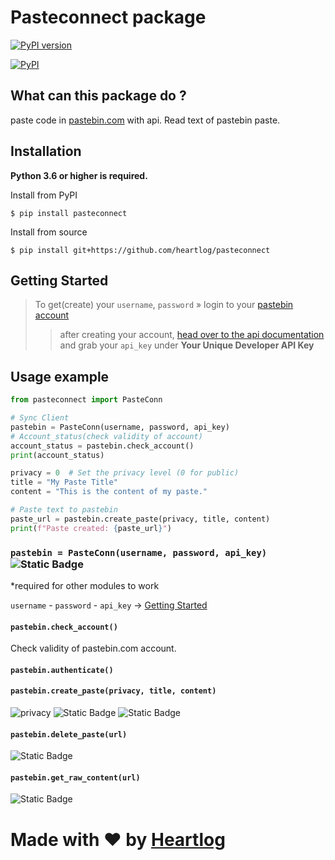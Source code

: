 # Pasteconnect package

[![PyPI version](https://badge.fury.io/py/pasteconnect.svg)](https://badge.fury.io/py/pasteconnect)

[![PyPI](https://img.shields.io/pypi/v/pasteconnect?style=flat-square)](https://pypi.org/project/pasteconnect/)
## What can this package do ?
paste code in [pastebin.com]() with api.
Read text of pastebin paste.

## Installation
**Python 3.6 or higher is required.**

Install from PyPI
```shell
$ pip install pasteconnect
```

Install from source
```shell
$ pip install git+https://github.com/heartlog/pasteconnect
```
## Getting Started
> To get(create) your `username`, `password` » login to your [pastebin account](https://pastebin.com/signup)
>> after creating your account, [head over to the api documentation](https://pastebin.com/doc_api) and grab your `api_key` under __Your Unique Developer API Key__

## Usage example
```py
from pasteconnect import PasteConn

# Sync Client
pastebin = PasteConn(username, password, api_key)
# Account_status(check validity of account)
account_status = pastebin.check_account()
print(account_status)

privacy = 0  # Set the privacy level (0 for public)
title = "My Paste Title"
content = "This is the content of my paste."

# Paste text to pastebin
paste_url = pastebin.create_paste(privacy, title, content)
print(f"Paste created: {paste_url}")
```

### `pastebin = PasteConn(username, password, api_key)` ![Static Badge](https://img.shields.io/badge/Required-eb2525)
 *required for other modules to work

`username` - `password` - `api_key` →  [Getting Started](#getting-started)

#### `pastebin.check_account()`
Check validity of pastebin.com account.

#### `pastebin.authenticate()`

#### `pastebin.create_paste(privacy, title, content)`
![privacy](https://img.shields.io/badge/privacy-pink)
![Static Badge](https://img.shields.io/badge/title-blue)
![Static Badge](https://img.shields.io/badge/content-purple)

#### `pastebin.delete_paste(url)`
![Static Badge](https://img.shields.io/badge/url-blue)

#### `pastebin.get_raw_content(url)`

![Static Badge](https://img.shields.io/badge/url-blue)

# Made with ❤️ by [Heartlog](https://github.com/heartlog/)